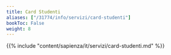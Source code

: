 ```yaml
---
title: Card Studenti
aliases: ["/31774/info/servizi/card-studenti"]
bookToc: False
weight: 8
---
```


{{% include "content/sapienza/it/servizi/card-studenti.md" %}}